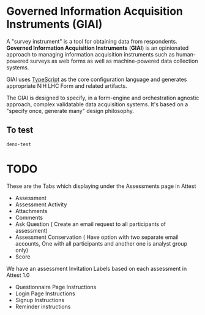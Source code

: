 # Governed Information Acquisition Instruments (GIAI) 

A "survey instrument" is a tool for obtaining data from respondents. **Governed
Information Acquisition Instruments** (**GIAI**) is an opinionated approach to
managing information acquisition instruments such as human-powered surveys as
web forms as well as machine-powered data collection systems.

GIAI uses [TypeScript](https://typescriptlang.org/) as the core configuration 
language and generates appropriate NIH LHC Form and related artifacts.

The GIAI is designed to specify, in a form-engine and orchestration agnostic approach, complex
validatable data acquisition systems. It's based on a "specify once, generate many" design philosophy.

## To test

```bash
deno-test
```

# TODO

These are the Tabs which displaying under the Assessments page in Attest 
* Assessment
* Assessment Activity
* Attachments
* Comments
* Ask Question ( Create an email request to all participants of assessment)
* Assessment Conservation ( Have option with two separate email accounts, One with all participants  and another one is analyst group only)
* Score

We have an assessment Invitation Labels based on each assessment in Attest 1.0
* Questionnaire Page Instructions
* Login Page Instructions
* Signup Instructions
* Reminder instructions


